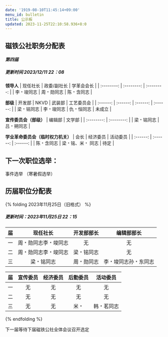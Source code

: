 ```yaml
---
date: '1919-08-10T11:45:14+09:00'
menu_id: bulletin
title: 公示板
updated: 2023-11-25T22:10:58.936+8:0
---
```

## 磁铁公社职务分配表

#### ***第四届***

##### 更新时间 2023/12/11 22：08

**领导人**
|  现任社长  | 政委/副社长 | 学革会会长 |
| :--------: | :--------: | :--------: |
| 李﹡竣同志 |   周﹡勋同志   | 陈﹡含同志 |

**部级**
| 开发部 | NKVD | 武装部 | 工艺委员会 |
| :------: | :------: | :------: | :------: |
|   梁﹡铭同志   |   李﹡竣同志   |   仇﹡恒同志   |   未成立   |

**宣传委员会（部级）**
|  编辑部  | 文学部 |
| :--------: | :--------: |
| 梁﹡铭同志 |   吕﹡朔同志   |

**学业革命委员会（临时权力机关）**
| 会长 | 经济委员 | 活动委员 |
| :------: | :------: | :------: |
|   陈﹡含同志   |   梁﹡铭、米﹡ 同志   |   待定   |

## 下一次职位选举：

事件选举
（寒暑假选举）

## 历届职位分配表

{% folding 2023年11月25日（旧格式） %}
##### 更新时间：2023年11月25日 22：15

| 届 |       现任社长       | 开发部部长 |      编辑部部长      |
| :-: | :------------------: | :--------: | :------------------: |
| 一 | 周﹡勋同志李﹡竣同志 |     无     |          无          |
| 二 | 周﹡勋同志李﹡竣同志 | 梁﹡铭同志 |          无          |
| 三 |      梁﹡铭同志      | 周﹡勋同志 | 李﹡竣同志孙﹡东同志 |

| 届 | 宣传委员 | 经济委员 | 后勤委员 |  活动委员  |
| :-: | :------: | :------: | :------: | :--------: |
| 一 |    无    |    无    |    无    |     无     |
| 二 |    无    |    无    |    无    |     无     |
| 三 |    无    |    无    |   米﹡   | 韩﹡茗同志 |

{% endfolding %}

下一届等待下届磁铁公社全体会议召开选定
